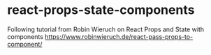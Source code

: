 # react-props-state-components
Following tutorial from Robin Wieruch on React Props and State with components https://www.robinwieruch.de/react-pass-props-to-component/
